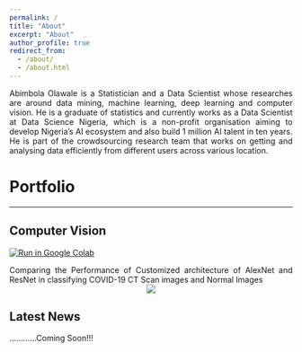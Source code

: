 ```yaml
---
permalink: /
title: "About"
excerpt: "About"
author_profile: true
redirect_from: 
  - /about/
  - /about.html
---
```


<div style="text-align: justify">Abimbola Olawale is a Statistician and a Data Scientist whose researches are around data mining, machine learning, deep learning and computer vision. He is a graduate of statistics and currently works as a Data Scientist at Data Science Nigeria, which is a non-profit organisation aiming to develop Nigeria’s AI 
  ecosystem and also build 1 million AI talent in ten years. He is part of the crowdsourcing research team that works on getting and analysing data efficiently from different users across various location.</div>

# Portfolio
---
## Computer Vision
[![Run in Google Colab](https://img.shields.io/badge/Colab-Run_in_Google_Colab-blue?logo=Google&logoColor=FDBA18)](https://colab.research.google.com/drive/1f32gj5IYIyFipoINiC8P3DvKat-WWLUK)
<div style="text-align: justify">Comparing the Performance of Customized architecture of AlexNet and ResNet in classifying COVID-19 CT Scan images and Normal Images</div>
<center><img src="images/nlp.png"/></center>
  

Latest News
-----
............Coming Soon!!!
